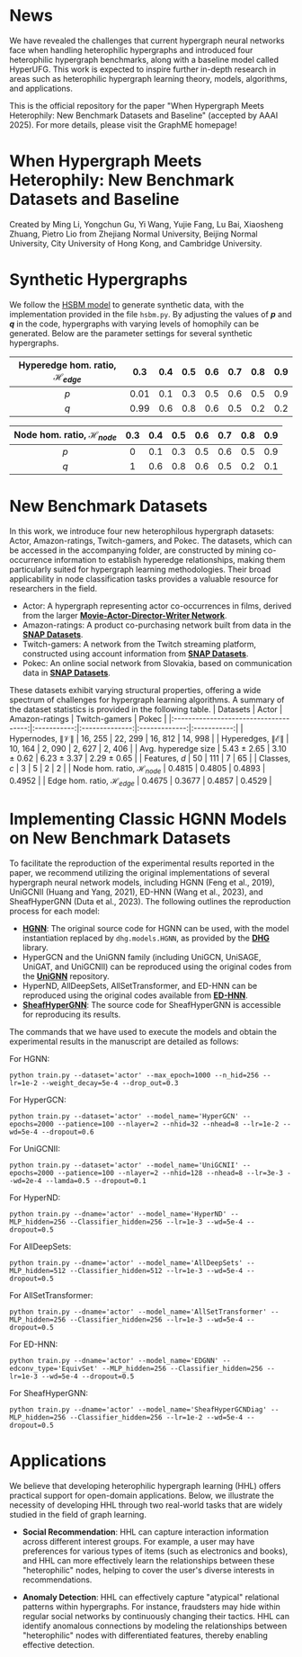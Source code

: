 # News
We have revealed the challenges that current hypergraph neural networks face when handling heterophilic hypergraphs and introduced four heterophilic hypergraph benchmarks, along with a baseline model called HyperUFG. This work is expected to inspire further in-depth research in areas such as heterophilic hypergraph learning theory, models, algorithms, and applications.

This is the official repository for the paper "When Hypergraph Meets Heterophily: New Benchmark Datasets and Baseline" (accepted by AAAI 2025). For more details, please visit the GraphME homepage!

# When Hypergraph Meets Heterophily: New Benchmark Datasets and Baseline
Created by Ming Li, Yongchun Gu, Yi Wang, Yujie Fang, Lu Bai, Xiaosheng Zhuang, Pietro Lio from Zhejiang Normal University, Beijing Normal University, City University of Hong Kong, and Cambridge University.

# Synthetic Hypergraphs
We follow the [HSBM model](https://github.com/sepidism/HSBM) to generate synthetic data, with the implementation provided in the file `hsbm.py`. By adjusting the values of **$p$** and **$q$** in the code, hypergraphs with varying levels of homophily can be generated. Below are the parameter settings for several synthetic hypergraphs.

|       Hyperedge hom. ratio, $\mathcal{H}_{edge}$   | 0.3 | 0.4 | 0.5 | 0.6 | 0.7 | 0.8 | 0.9 |    
|:------------------------------------:|:---------:|:--------:|:------:|:------:|:---------:|:--------:|:------:|
|    $p$      |   0.01   |     0.1     |    0.3    |    0.5   |   0.6  |   0.5  |   0.9  |
|    $q$      |   0.99   |     0.6     |    0.8    |    0.6   |   0.5  |   0.2  |   0.2  |


|       Node hom. ratio, $\mathcal{H}_{node}$   | 0.3 | 0.4 | 0.5 | 0.6 | 0.7 | 0.8 | 0.9 |    
|:------------------------------------:|:---------:|:--------:|:------:|:------:|:---------:|:--------:|:------:|
|    $p$      |   0   |     0.1     |    0.3    |    0.5   |   0.6  |   0.5  |   0.9  |
|    $q$      |   1   |     0.6     |    0.8    |    0.6   |   0.5  |   0.2  |   0.1  |



# New Benchmark Datasets
In this work, we introduce four new heterophilous hypergraph datasets: Actor, Amazon-ratings, Twitch-gamers, and Pokec. The datasets, which can be accessed in the accompanying folder, are constructed by mining co-occurrence information to establish hyperedge relationships, making them particularly suited for hypergraph learning methodologies. Their broad applicability in node classification tasks provides a valuable resource for researchers in the field.
- Actor: A hypergraph representing actor co-occurrences in films, derived from the larger **[Movie-Actor-Director-Writer Network](https://www.aminer.org/lab-datasets/soinf/)**.
- Amazon-ratings: A product co-purchasing network built from data in the **[SNAP Datasets](https://snap.stanford.edu/data/amazon-meta.html)**.
- Twitch-gamers: A network from the Twitch streaming platform, constructed using account information from **[SNAP Datasets](http://snap.stanford.edu/data/twitch_gamers.html)**.
- Pokec: An online social network from Slovakia, based on communication data in **[SNAP Datasets](https://snap.stanford.edu/data/soc-Pokec.html)**.

These datasets exhibit varying structural properties, offering a wide spectrum of challenges for hypergraph learning algorithms. A summary of the dataset statistics is provided in the following table.
|                Datasets               |    Actor    | Amazon-ratings | Twitch-gamers |    Pokec    |
|:-------------------------------------:|:-----------:|:--------------:|:-------------:|:-----------:|
|     Hypernodes, $\|\mathcal{V}\|$     |   16, 255   |     22, 299    |    16, 812    |   14, 998   |
|    Hyperedges, $\|\mathcal{E}\|$      |   10, 164   |     2, 090     |     2, 627    |    2, 406   |
|        Avg. hyperedge size            | 5.43 ± 2.65 |   3.10 ± 0.62  |  6.23 ± 3.37  | 2.29 ± 0.65 |
|             Features, $d$             |      50     |       111      |       7       |      65     |
|              Classes, $c$             |      3      |        5       |       2       |      2      |
| Node hom. ratio, $\mathcal{H}_{node}$ |    0.4815   |     0.4805     |     0.4893    |    0.4952   |
| Edge hom. ratio, $\mathcal{H}_{edge}$ |    0.4675   |     0.3677     |     0.4857    |    0.4529   |

# Implementing Classic HGNN Models on New Benchmark Datasets
To facilitate the reproduction of the experimental results reported in the paper, we recommend utilizing the original implementations of several hypergraph neural network models, including HGNN (Feng et al., 2019), UniGCNII (Huang and Yang, 2021), ED-HNN (Wang et al., 2023), and SheafHyperGNN (Duta et al., 2023). The following outlines the reproduction process for each model:
- **[HGNN](https://github.com/iMoonLab/HGNN)**: The original source code for HGNN can be used, with the model instantiation replaced by `dhg.models.HGNN`, as provided by the **[DHG](https://github.com/iMoonLab/DeepHypergraph)** library.
- HyperGCN and the UniGNN family (including UniGCN, UniSAGE, UniGAT, and UniGCNII) can be reproduced using the original codes from the **[UniGNN](https://github.com/OneForward/UniGNN)** repository.
- HyperND, AllDeepSets, AllSetTransformer, and ED-HNN can be reproduced using the original codes available from **[ED-HNN](https://github.com/Graph-COM/ED-HNN)**.
- **[SheafHyperGNN](https://github.com/IuliaDuta/sheaf_hypergraph_networks)**: The source code for SheafHyperGNN is accessible for reproducing its results. 

The commands that we have used to execute the models and obtain the experimental results in the manuscript are detailed as follows:

For HGNN:
```
python train.py --dataset='actor' --max_epoch=1000 --n_hid=256 --lr=1e-2 --weight_decay=5e-4 --drop_out=0.3
```

For HyperGCN:
```
python train.py --dataset='actor' --model_name='HyperGCN' --epochs=2000 --patience=100 --nlayer=2 --nhid=32 --nhead=8 --lr=1e-2 --wd=5e-4 --dropout=0.6
```

For UniGCNII:
```
python train.py --dataset='actor' --model_name='UniGCNII' --epochs=2000 --patience=100 --nlayer=2 --nhid=128 --nhead=8 --lr=3e-3 --wd=2e-4 --lamda=0.5 --dropout=0.1

```

For HyperND:
```
python train.py --dname='actor' --model_name='HyperND' --MLP_hidden=256 --Classifier_hidden=256 --lr=1e-3 --wd=5e-4 --dropout=0.5
```

For AllDeepSets:
```
python train.py --dname='actor' --model_name='AllDeepSets' --MLP_hidden=512 --Classifier_hidden=512 --lr=1e-3 --wd=5e-4 --dropout=0.5
```

For AllSetTransformer:
```
python train.py --dname='actor' --model_name='AllSetTransformer' --MLP_hidden=256 --Classifier_hidden=256 --lr=1e-3 --wd=5e-4 --dropout=0.5
```

For ED-HNN:
```
python train.py --dname='actor' --model_name='EDGNN' --edconv_type='EquivSet' --MLP_hidden=256 --Classifier_hidden=256 --lr=1e-3 --wd=5e-4 --dropout=0.5
```

For SheafHyperGNN:
```
python train.py --dname='actor' --model_name='SheafHyperGCNDiag' --MLP_hidden=256 --Classifier_hidden=256 --lr=1e-2 --wd=5e-4 --dropout=0.5
```

# Applications 
We believe that developing heterophilic hypergraph learning (HHL) offers practical support for open-domain applications. Below, we illustrate the necessity of developing HHL through two real-world tasks that are widely studied in the field of graph learning.

- **Social Recommendation**: HHL can capture interaction information across different interest groups. For example, a user may have preferences for various types of items (such as electronics and books), and HHL can more effectively learn the relationships between these "heterophilic" nodes, helping to cover the user's diverse interests in recommendations.

- **Anomaly Detection**: HHL can effectively capture "atypical" relational patterns within hypergraphs. For instance, fraudsters may hide within regular social networks by continuously changing their tactics. HHL can identify anomalous connections by modeling the relationships between "heterophilic" nodes with differentiated features, thereby enabling effective detection.

